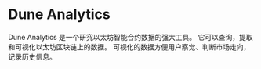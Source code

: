 # Dune Analytics

Dune Analytics 是一个研究以太坊智能合约数据的强大工具。 它可以查询，提取和可视化以太坊区块链上的数据。 可视化的数据方便用户察觉、判断市场走向，记录历史信息。

